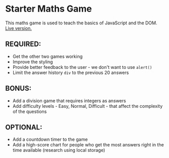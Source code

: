 # Starter Maths Game

This maths game is used to teach the basics of JavaScript and the DOM. [Live version.](https://lechien73.github.io/mathsgame-review/)

## REQUIRED:

* Get the other two games working
* Improve the styling
* Provide better feedback to the user - we don't want to use `alert()`
* Limit the answer history `div` to the previous 20 answers

## BONUS:

* Add a division game that requires integers as answers
* Add difficulty levels - Easy, Normal, Difficult - that affect the complexity of the questions

## OPTIONAL:
* Add a countdown timer to the game
* Add a high-score chart for people who get the most answers right in the time available (research using local storage)